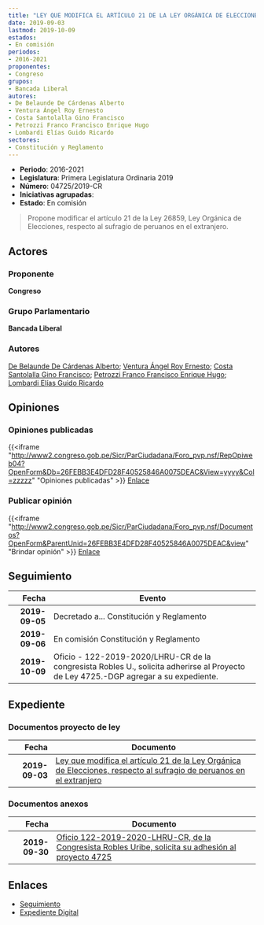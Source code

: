 ```yaml
---
title: "LEY QUE MODIFICA EL ARTÍCULO 21 DE LA LEY ORGÁNICA DE ELECCIONES, RESPECTO AL SUFRAGIO DE PERUANOS EN EL EXTRANJERO"
date: 2019-09-03
lastmod: 2019-10-09
estados:
- En comisión
periodos:
- 2016-2021
proponentes:
- Congreso
grupos:
- Bancada Liberal
autores:
- De Belaunde De Cárdenas Alberto
- Ventura Ángel Roy Ernesto
- Costa Santolalla Gino Francisco
- Petrozzi Franco Francisco Enrique Hugo
- Lombardi Elías Guido Ricardo
sectores:
- Constitución y Reglamento
---
```

- **Periodo**: 2016-2021
- **Legislatura**: Primera Legislatura Ordinaria 2019
- **Número**: 04725/2019-CR
- **Iniciativas agrupadas**: 
- **Estado**: En comisión

> Propone modificar el artículo 21 de la Ley 26859, Ley Orgánica de Elecciones, respecto al sufragio de peruanos en el extranjero.


## Actores

### Proponente

**Congreso**

### Grupo Parlamentario

**Bancada Liberal**

### Autores

[De Belaunde De Cárdenas Alberto](mailto:mailto:adebelaunde@congreso.gob.pe); [Ventura Ángel Roy Ernesto](mailto:mailto:rventura@congreso.gob.pe); [Costa Santolalla Gino Francisco](mailto:mailto:gcosta@congreso.gob.pe); [Petrozzi Franco Francisco Enrique Hugo](mailto:mailto:fpetrozzi@congreso.gob.pe); [Lombardi Elías Guido Ricardo](mailto:mailto:glombardi@congreso.gob.pe)

## Opiniones

### Opiniones publicadas

{{<iframe "http://www2.congreso.gob.pe/Sicr/ParCiudadana/Foro_pvp.nsf/RepOpiweb04?OpenForm&Db=26FEBB3E4DFD28F40525846A0075DEAC&View=yyyy&Col=zzzzz" "Opiniones publicadas" >}}
[Enlace](http://www2.congreso.gob.pe/Sicr/ParCiudadana/Foro_pvp.nsf/RepOpiweb04?OpenForm&Db=26FEBB3E4DFD28F40525846A0075DEAC&View=yyyy&Col=zzzzz)

### Publicar opinión

{{<iframe "http://www2.congreso.gob.pe/Sicr/ParCiudadana/Foro_pvp.nsf/Documentos?OpenForm&ParentUnid=26FEBB3E4DFD28F40525846A0075DEAC&view" "Brindar opinión" >}}
[Enlace](http://www2.congreso.gob.pe/Sicr/ParCiudadana/Foro_pvp.nsf/Documentos?OpenForm&ParentUnid=26FEBB3E4DFD28F40525846A0075DEAC&view)


## Seguimiento

| Fecha | Evento |
|------:|--------|
| **2019-09-05** | Decretado a... Constitución y Reglamento |
| **2019-09-06** | En comisión Constitución y Reglamento |
| **2019-10-09** | Oficio - 122-2019-2020/LHRU-CR de la congresista Robles U., solicita adherirse al Proyecto de Ley 4725.-DGP agregar a su expediente. |

## Expediente

### Documentos proyecto de ley

| Fecha | Documento |
|------:|-----------|
| **2019-09-03** | [Ley que modifica el artículo 21 de la Ley Orgánica de Elecciones, respecto al sufragio de peruanos en el extranjero](http://www.leyes.congreso.gob.pe/Documentos/2016_2021/Proyectos_de_Ley_y_de_Resoluciones_Legislativas/PL0471720190902.pdf) |

### Documentos anexos

| Fecha | Documento |
|------:|-----------|
| **2019-09-30** | [Oficio 122-2019-2020-LHRU-CR, de la Congresista Robles Uribe, solicita su adhesión al proyecto 4725](http://www.leyes.congreso.gob.pe/Documentos/2016_2021/Adhesiones/Proyectos_de_Ley/OFICIO-122-2019-2020-LHRU-CR.pdf) |

## Enlaces

- [Seguimiento](http://www2.congreso.gob.pe/Sicr/TraDocEstProc/CLProLey2016.nsf/f7fff46988ca05b1052578e100829cc7/7b96b0d18b4ba14e0525846b00074019?OpenDocument)
- [Expediente Digital](http://www2.congreso.gob.pe/Sicr/TraDocEstProc/CLProLey2016.nsf/f7fff46988ca05b1052578e100829cc7/7b96b0d18b4ba14e0525846b00074019?OpenDocument&Click=05257FB7005EB655.eb71d0cf91d8294e05256cdf006b5706/$Body/0.1C6C)

